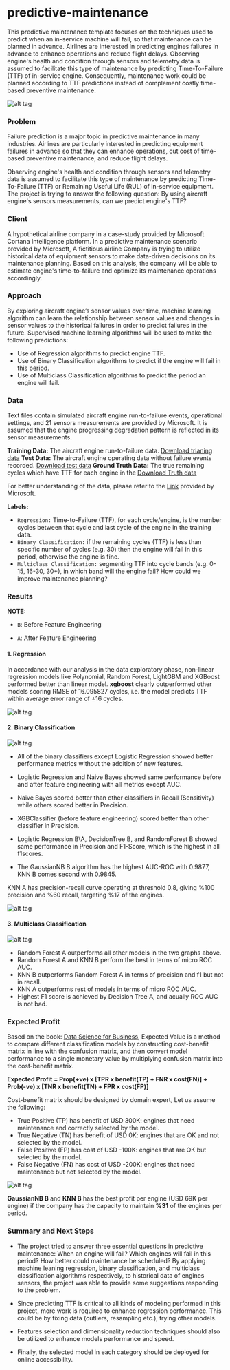 # predictive-maintenance

This predictive maintenance template focuses on the techniques used to predict when an in-service machine will fail, so that maintenance can be planned in advance. Airlines are interested in predicting engines failures in advance to enhance operations and reduce flight delays. Observing engine's health and condition through sensors and telemetry data is assumed to facilitate this type of maintenance by predicting Time-To-Failure (TTF) of in-service engine. Consequently, maintenance work could be planned according to TTF predictions instead of complement costly time-based preventive maintenance.

![alt tag](https://github.com/Abdelrahman898/predictive-maintenance/blob/main/image/engine.jpg)

### Problem

Failure prediction is a major topic in predictive maintenance in many industries. Airlines are particularly interested in predicting equipment failures in advance so that they can enhance operations, cut cost of time-based preventive maintenance, and reduce flight delays.

Observing engine's health and condition through sensors and telemetry data is assumed to facilitate this type of maintenance by predicting Time-To-Failure (TTF) or Remaining Useful Life (RUL) of in-service equipment. The project is trying to answer the following question: 
By using aircraft engine's sensors measurements, can we predict engine's TTF? 


### Client 

A hypothetical airline company in a case-study provided by Microsoft Cortana Intelligence platform. In a predictive maintenance scenario provided by Microsoft, A fictitious airline Company is trying to utilize historical data of equipment sensors to make data-driven decisions on its maintenance planning. Based on this analysis, the company will be able to estimate engine's  time-to-failure and  optimize  its maintenance operations accordingly. 

### Approach 

By  exploring  aircraft  engine’s  sensor  values  over  time,  machine  learning  algorithm  can  learn  the relationship  between  sensor  values  and  changes  in  sensor  values  to  the  historical  failures  in  order  to predict failures in the future. Supervised machine learning algorithms will be used to make the following predictions: 
* Use of Regression algorithms to predict engine TTF. 
* Use of Binary Classification algorithms to predict if the engine will fail in this period.
* Use of Multiclass Classification algorithms to predict the period an engine will fail.


### Data
Text files contain simulated aircraft engine run-to-failure events, operational settings, and 21 sensors measurements are provided by Microsoft. It is assumed that the engine progressing degradation pattern is reflected in its sensor measurements.

**Training Data:** The aircraft engine run-to-failure data. [Download trianing data](https://azuremlsamples.azureml.net/templatedata/PM_train.txt) 
**Test Data:** The aircraft engine operating data without failure events recorded. [Download test data](https://azuremlsamples.azureml.net/templatedata/PM_test.txt)
**Ground Truth Data:** The true remaining cycles which have TTF for each engine in the [Download Truth data](https://azuremlsamples.azureml.net/templatedata/PM_truth.txt)

For better understanding of the data, please refer to the [Link](https://gallery.azure.ai/Experiment/Predictive-Maintenance-Step-2A-of-3-train-and-evaluate-regression-models-2) provided by Microsoft.

**Labels:**
* `Regression:` Time-to-Failure (TTF), for each cycle/engine, is the number cycles between that cycle and last cycle of the engine in the training data.
* `Binary Classification:` if the remaining cycles (TTF) is less than specific number of cycles (e.g. 30) then the engine will fail in this period, otherwise the engine is fine.
* `Multiclass Classification:` segmenting TTF into cycle bands (e.g. 0-15, 16-30, 30+), in which band will the engine fail? How could we improve maintenance planning?

### Results

**NOTE:**

- `B`: Before Feature Engineering

- `A`: After Feature Engineering

#### 1. Regression

In accordance with our analysis in the data exploratory phase, non-linear regression models like Polynomial, Random Forest, LightGBM and XGBoost performed better than linear model. **xgboost** clearly outperformed other models scoring RMSE of 16.095827 cycles, i.e. the model predicts TTF within average error range of ±16 cycles.

![alt tag](https://github.com/Abdelrahman898/predictive-maintenance/blob/main/image/newplot.png)

#### 2. Binary Classification

![alt tag](https://github.com/Abdelrahman898/predictive-maintenance/blob/main/image/binclassplot.png)

* All of the binary classifiers except Logistic Regression showed better performance metrics without the addition of new features.  

* Logistic Regression and Naive Bayes showed same performance before and after feature engineering with all metrics except AUC. 
 
* Naive Bayes scored better than other classifiers in Recall (Sensitivity) while others scored better in Precision. 

* XGBClassifier (before feature engineering) scored better than other classifier in Precision.

* Logistic Regression B\A, DecisionTree B, and RandomForest B showed same performance in Precision and F1-Score, which is the highest in all f1scores.

* The GaussianNB B algorithm has the highest AUC-ROC with 0.9877,  KNN B comes second with 0.9845.

KNN A has precision-recall curve operating at threshold 0.8, giving  %100 precision and %60 recall, targeting %17 of the engines.

![alt tag](https://github.com/Abdelrahman898/predictive-maintenance/blob/main/image/binclass_knn.png)


#### 3. Multiclass Classification

![alt tag](https://github.com/Abdelrahman898/predictive-maintenance/blob/main/image/muliclassplot.png)

- Random Forest A outperforms all other models in the two graphs above.
- Random Forest A and KNN B perform the best in terms of micro ROC AUC.
- KNN B outperforms Random Forest A in terms of precision and f1 but not in recall.
- KNN A outperforms rest of models in terms of micro ROC AUC.
- Highest F1 score is achieved by Decision Tree A, and acually ROC AUC is not bad.

### Expected Profit

Based on the book: [Data Science for Business](https://www.amazon.com/Data-Science-Business-Data-Analytic-Thinking/dp/1449361323), Expected Value is a method to compare different classification models by constructing cost-benefit matrix in line with the confusion matrix, and then convert model performance to a single monetary value by multiplying confusion matrix into the cost-benefit matrix.  

**Expected Profit = Prop(+ve) x [TPR x benefit(TP) + FNR x cost(FN)] + Prob(-ve) x [TNR x benefit(TN) + FPR x cost(FP)]**

Cost-benefit matrix should be designed by domain expert, Let us assume the following:  

- True Positive (TP) has benefit of USD 300K:
engines that need maintenance and correctly selected by the model.  
- True Negative (TN) has benefit of USD 0K:
engines that are OK and not selected by the model.
- False Positive (FP) has cost of USD -100K:
engines that are OK but selected by the model.
- False Negative (FN) has cost of USD -200K:
engines that need maintenance but not selected by the model.

![alt tag](https://github.com/Abdelrahman898/predictive-maintenance/blob/main/image/binclassprofit.jpg)

**GaussianNB B** and **KNN B** has the best profit per engine (USD 69K per engine) if the company has the capacity to maintain **%31** of the engines per period.

### Summary and Next Steps

- The project tried to answer three essential questions in predictive maintenance: When an engine will fail? Which engines will fail in this period? How better could maintenance be scheduled? By applying machine leaning  regression, binary classification, and multiclass classification algorithms respectively, to historical data of engines sensors, the project was able to provide some suggestions responding to the problem.

- Since predicting TTF is critical to all kinds of modeling performed in this project, more work is required to enhance  regression  performance.  This  could be by fixing data (outliers, resampling  etc.), trying  other models.

- Features selection and dimensionality reduction techniques  should  also be utilized to enhance  models performance and speed.

- Finally, the selected model in each category should be deployed for online accessibility. 
